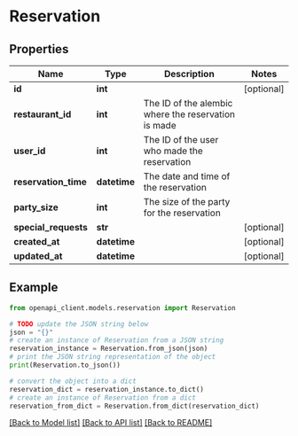 # Reservation


## Properties

Name | Type | Description | Notes
------------ | ------------- | ------------- | -------------
**id** | **int** |  | [optional] 
**restaurant_id** | **int** | The ID of the alembic where the reservation is made | 
**user_id** | **int** | The ID of the user who made the reservation | 
**reservation_time** | **datetime** | The date and time of the reservation | 
**party_size** | **int** | The size of the party for the reservation | 
**special_requests** | **str** |  | [optional] 
**created_at** | **datetime** |  | [optional] 
**updated_at** | **datetime** |  | [optional] 

## Example

```python
from openapi_client.models.reservation import Reservation

# TODO update the JSON string below
json = "{}"
# create an instance of Reservation from a JSON string
reservation_instance = Reservation.from_json(json)
# print the JSON string representation of the object
print(Reservation.to_json())

# convert the object into a dict
reservation_dict = reservation_instance.to_dict()
# create an instance of Reservation from a dict
reservation_from_dict = Reservation.from_dict(reservation_dict)
```
[[Back to Model list]](../README.md#documentation-for-models) [[Back to API list]](../README.md#documentation-for-api-endpoints) [[Back to README]](../README.md)


